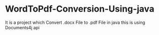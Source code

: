 # WordToPdf-Conversion-Using-java
It is a project which Convert .docx File to .pdf File in java
this is using  Documents4j api
